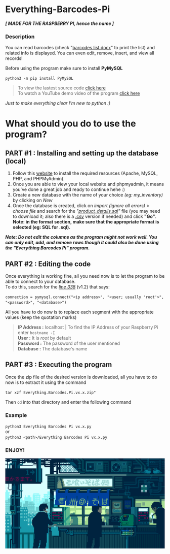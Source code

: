 # Everything-Barcodes-Pi
***[ MADE FOR THE RASPBERRY PI, hence the name ]***

### Description
You can read barcodes (check "[barcodes list.docx](https://github.com/TeryakiiSauce/Everything-Barcodes-Pi/blob/master/Resources/barcodes%20list.docx)" to print the list) and related info is displayed. You can even edit, remove, insert, and view all records!

Before using the program make sure to install **PyMySQL**

`python3 -m pip install PyMySQL`

>To view the lastest source code [click here](https://github.com/TeryakiiSauce/Everything-Barcodes-Pi/blob/master/Releases/Everything%20Barcodes%20Pi%20v1.2.py)  
>To watch a YouTube demo video of the program [click here](https://youtu.be/Mpy9pa-zqYE)

*Just to make everything clear I'm new to python :)*

# What should you do to use the program?

## PART #1 : Installing and setting up the database (local)
1. Follow this [website](https://randomnerdtutorials.com/raspberry-pi-apache-mysql-php-lamp-server/) to install the required resources (Apache, MySQL, PHP, and PHPMyAdmin).
2. Once you are able to view your local website and phpmyadmin, it means you've done a great job and ready to continue hehe :)
3. Create a new database with the name of your choice *(eg: my_inventory)* by clicking on *New*
4. Once the database is created, click on *import (ignore all errors)* > *choose file* and search for the *"[product_details.sql](https://github.com/TeryakiiSauce/Everything-Barcodes-Pi/blob/master/Resources/product_details.sql)"* file (you may need to download it; also there is a [.csv](https://github.com/TeryakiiSauce/Everything-Barcodes-Pi/blob/master/Resources/product_details.csv) version if needed) and click **"Go"**.  
**Note: in the format section, make sure that the appropriate format is selected (eg: SQL for .sql).**

***Note: Do not edit the columns as the program might not work well. You can only edit, add, and remove rows though it could also be done using the "Everything Barcodes Pi" program.***

## PART #2 : Editing the code
Once everything is working fine, all you need now is to let the program to be able to connect to your database.  
To do this, search for the [*line 338*](https://github.com/TeryakiiSauce/Everything-Barcodes-Pi/blob/f298b3a7f5527184b4fb551ac826bc0f94ad1443/Releases/Everything%20Barcodes%20Pi%20v1.2.py#L339) (v1.2) that says:

`connection = pymysql.connect("<ip address>", "<user; usually 'root'>", "<password>", "<database>")`

All you have to do now is to replace each segment with the appropriate values (keep the quotation marks)
> **IP Address :** localhost | To find the IP Address of your Raspberry Pi enter `hostname -I`  
> **User :** It is *root* by default  
> **Password :** The password of the user mentioned  
> **Database :** The database's name

## PART #3 : Executing the program
Once the zip file of the desired version is downloaded, all you have to do now is to extract it using the command

`tar xzf Everything.Barcodes.Pi.vx.x.zip"`

Then `cd` into that directory and enter the following command

### Example
`python3 Everything Barcodes Pi vx.x.py`  
or  
`python3 <path>/Everything Barcodes Pi vx.x.py`

### ENJOY!

![pixel art of a shop in Japan](https://github.com/TeryakiiSauce/Everything-Barcodes-Pi/blob/master/Resources/pixelart.gif)
